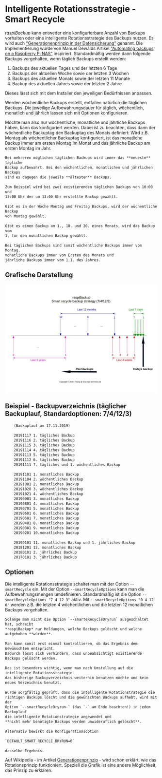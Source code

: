 # Intelligente Rotationsstrategie - Smart Recycle

*raspiBackup* kann entweder eine konfigurierbare Anzahl von Backups vorhalten oder eine intelligente
Rotationsstrategie des Backups nutzen. Es wird auch ["Generationenprinzip in
der Datensicherung"](https://de.wikipedia.org/wiki/Generationenprinzip) genannt. Die Implementierung wurde von Manuel Dewalds
Artikel ["Automating backups on a Raspberry Pi NAS"](https://opensource.com/article/18/8/automate-backups-raspberry-pi) inspiriert.
Standardmäßig werden dann folgende Backups vorgehalten,
wenn täglich Backups erstellt werden:

  1. Backups des aktuellen Tages und der letzten 6 Tage
  2. Backups der aktuellen Woche sowie der letzten 3 Wochen
  3. Backups des aktuellen Monats sowie der letzten 11 Monate
  4. Backup des aktuellen Jahres sowie der letzten 2 Jahre

Dieses lässt sich mit dem Installer den jeweiligen Bedürfnissen anpassen.

Werden wöchentliche Backups erstellt, entfallen natürlich die täglichen Backups.
Die jeweilige Aufbewahrungsdauer für täglich, wöchentlich, monatlich und
jährlich lassen sich mit Optionen konfigurieren.

Möchte man also nur wöchentliche, monatliche und jährliche Backups haben, kann
das konfiguriert werden. Dabei ist zu beachten, dass dann der wöchentliche
Backuptag den Backuptag des Monats definiert: Wird z.B. Montag als
wöchentlicher Backuptag konfiguriert, ist das monatliche Backup immer am ersten
Montag im Monat und das jährliche Backup am ersten Montag im Jahr.

``` admonish info title="Hinweis"
Bei mehreren möglichen täglichen Backups wird immer das **neueste** tägliche
Backup aufbewahrt. Bei den wöchentlichen, monatlichen und jährlichen Backups
sind es dagegen die jeweils **ältesten** Backups.

Zum Beispiel wird bei zwei existierenden täglichen Backups von 10:00 und
13:00 Uhr der um 13:00 Uhr erstellte Backup gewählt.

Gibt es in der Woche Montag und Freitag Backups, wird der wöchentliche Backup
von Montag gewählt.

Gibt es einen Backup am 1., 10. und 20. eines Monats, wird das Backup vom
1. für den monatlichen Backup gewählt.

Bei täglichen Backups sind somit wöchentliche Backups immer vom Montag,
monatliche Backups immer vom Ersten des Monats und
jährliche Backups immer vom 1.1. des Jahres.
```

## Grafische Darstellung

![smartStrategy](images/smartStrategy.jpg)


## Beispiel - Backupverzeichnis (täglicher Backuplauf, Standardoptionen: 7/4/12/3)

```
    (Backuplauf am 17.11.2019)

    20191117 1. tägliches Backup
    20191116 2. tägliches Backup
    20191115 3. tägliches Backup
    20191114 4. tägliches Backup
    20191113 5. tägliches Backup
    20191112 6. tägliches Backup
    20191111 7. tägliches und 1. wöchentliches Backup

    20191101 1. monatliches Backup
    20191104 2. wöchentliches Backup
    20191001 2. monatliches Backup
    20191028 3. wöchentliches Backup
    20191021 4. wöchentliches Backup
    20190901 3. monatliches Backup
    20190801 4. monatliches Backup
    20190701 5. monatliches Backup
    20190601 6. monatliches Backup
    20190501 7. monatliches Backup
    20190401 8. monatliches Backup
    20190301 9. monatliches Backup
    20190201 10.monatliches Backup

    20190101 11. monatliches Backup und 1. jährliches Backup
    20181201 12. monatliches Backup
    20180101 2. jährliches Backup
    20170101 3. jährliches Backup
```

## Optionen

Die intelligente Rotationsstrategie schaltet man mit der Option `--smartRecycle` ein.
Mit der Option `--smartRecycleOptions` kann man die Aufbewahrungsmengen umdefinieren.
Standardmäßig ist die Option `--smartRecycleOptions "7 4 12 3"` aktiv.
Mit `--smartRecycleOptions "0 4 12 0"` werden z.B. die letzten 4
wöchentlichen und die letzten 12 monatlichen Backups vorgehalten.

``` admonish caution title="Wichtiger Hinweis"
Solange man nicht die Option `--smarteRecycleDryrun` ausgeschaltet hat, schreibt
*raspiBackup* nur Meldungen, welche Backups gelöscht und welche aufgehoben **würden**.

Man kann somit erst einmal kontrollieren, ob das Ergebnis dem Gewünschten entspricht.
Dadurch lässt sich verhindern, dass unbeabsichtigt existierende Backups gelöscht werden.

Das ist besonders wichtig, wenn man nach Umstellung auf die intelligente Rotationsstrategie
das bisherige Backupverzeichnis weiterhin benutzen möchte und kein neues Verzeichnis benutzt.

Wurde sorgfältig geprüft, dass die intelligente Rotationstrategie die
richtigen Backups löscht und die gewünschten Backups aufhebt, wird mit der
Option `--smartRecycleDryrun-` (das `-` am Ende beachten!) in jedem Backuplauf
die intelligente Rotationstrategie angewendet und
**nicht mehr benötigte Backups werden unwideruflich gelöscht**.

Alternativ bewirkt die Konfigurationsoption

`DEFAULT_SMART_RECYCLE_DRYRUN=0`

dasselbe Ergebnis.
```

Auf Wikipedia - im Artikel [Generationenprinzip](https://de.wikipedia.org/wiki/Generationenprinzip) - wird schön erklärt,
wie das Rotationsprinzip funktioniert.
Speziell die Grafik ist eine andere Möglichkeit, das Prinzip zu erklären.


[.status]: rft
[.source]: https://www.linux-tips-and-tricks.de/de/rotationsstrategie
[.source]: https://www.linux-tips-and-tricks.de/en/smart-recycle

